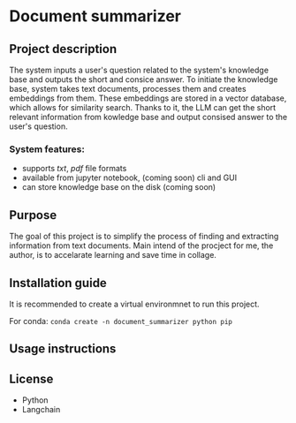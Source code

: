 # Document summarizer

## Project description
The system inputs a user's question related to the system's knowledge base and outputs the short and consice answer. To initiate the knowledge base, system takes text documents, processes them and creates embeddings from them. These embeddings are stored in a vector database, which allows for similarity search. Thanks to it, the LLM can get the short relevant information from kowledge base and output consised answer to the user's question.

### System features:
* supports *txt*, *pdf* file formats
* available from  jupyter notebook, (coming soon) cli and GUI
* can store knowledge base on the disk (coming soon)

## Purpose
The goal of this project is to simplify the process of finding and extracting information from text documents. Main intend of the procject for me, the author, is to accelarate learning and save time in collage.


## Installation guide
It is recommended to create a virtual environmnet to run this project.

For conda: 
```conda create -n document_summarizer python pip```


## Usage instructions


## License
* Python
* Langchain


